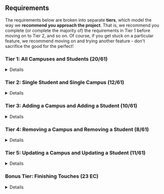 ## Requirements

The requirements below are broken into separate **tiers**, which model the way we **recommend you approach the project**. That is, we recommend you complete (or complete the majority of) the requirements in Tier 1 before moving on to Tier 2, and so on. Of course, if you get stuck on a particular feature, we recommend moving on and trying another feature - don't sacrifice the good for the perfect!

### Tier 1: All Campuses and Students (20/61)

<details>

#### Frontend

- [x ] Write a component to display a list of all campuses (at least their names and images)
- [ ] Write a component to display a list of all students (at least their names)
- [x ] Write a campuses sub-reducer to manage campuses in your Redux store
- [ x] Write a students sub-reducer to manage students in your Redux store
- [ x] Display the all-campuses component when the url matches `/campuses`
- [ x] Display the all-students component when the url matches `/students`
- [ x] Add a links to the navbar that can be used to navigate to the all-campuses view and the all-students view

#### Backend

- [x ] Write a route to serve up all students
- [ x ] Write a route to serve up all campuses

- Write a `campuses` model with the following information:
  - [ x] name - not empty or null
  - [ x] imageUrl - with a default value
  - [ x] address - not empty or null
  - [ x] description - extremely large text
- Write a `students` model with the following information:
  - [x ] firstName - not empty or null
  - [ x] lastName - not empty or null
  - [x ] email - not empty or null; must be a valid email
  - [ x] imageUrl - with a default value
  - [x ] gpa - decimal between 0.0 and 4.0
- [x ] Students may be associated with at most one campus. Likewise, campuses may be associated with many students

#### Seed

- [x ] Running the seed file creates campuses and students for demonstration purposes

Congrats! You have completed your first vertical slice! Make sure to `commit -m "Feature: Get All Campuses and Students"` before moving on (see RUBRIC.md - points are awarded/deducted for a proper git workflow)!

</details>

### Tier 2: Single Student and Single Campus (12/61)

<details>

#### Frontend

- Write a component to display a single campus with the following information:
  - [ x] The campus's name, image, address and description
  - [ x] A list of the names of all students in that campus (or a helpful message if it doesn't have any students)
- [ x] Display the appropriate campus's info when the url matches `/campuses/:campusId`
- [ x] Clicking on a campus from the all-campuses view should navigate to show that campus in the single-campus view

- Write a component to display a single student with the following information:
  - [x ] The student's full name, email, image, and gpa
  - [x ] The name of their campus (or a helpful message if they don't have one)
- [x ] Display the appropriate student when the url matches `/students/:studentId`
- [ x] Clicking on a student from the all-students view should navigate to show that student in the single-student view

- [ x] Clicking on the name of a student in the single-campus view should navigate to show that student in the single-student view
- [x ] Clicking on the name of a campus in the single-student view should navigate to show that campus in the single-campus view

#### Backend

- [ x] Write a route to serve up a single campus (based on its id), _including that campuses' students_
- [ x] Write a route to serve up a single student (based on their id), _including that student's campus_

Congrats! You have completed your second vertical slice! Make sure to `commit -m "Feature: Get Single Campus and Student"` before moving on (see RUBRIC.md - points are awarded/deducted for a proper git workflow)!

</details>

### Tier 3: Adding a Campus and Adding a Student (10/61)

<details>

#### Frontend

- [ x] Write a component to display a form for adding a new campus that contains inputs for _at least_ the name and address.
- [ x] Display this component as part of the all-campuses view, alongside the list of campuses
- Submitting the form with a valid name/address should:

  - [ x] Make an AJAX request that causes the new campus to be persisted in the database
  - [ x] Add the new campus to the list of campuses without needing to refresh the page

- [ x] Write a component to display a form for adding a new student that contains inputs for _at least_ first name, last name and email
- [ x] Display this component as part of the all-students view, alongside the list of students
- Submitting the form with a valid first name/last name/email should:
  - [ x] Make an AJAX request that causes the new student to be persisted in the database
  - [ x] Add the new student to the list of students without needing to refresh the page

#### Backend

- [ x] Write a route to add a new campus
- [ x] Write a route to add a new student

Congrats! You have completed your third vertical slice! Make sure to `commit -m "Feature: Add Campus and Student"` before moving on (see RUBRIC.md - points are awarded/deducted for a proper git workflow)!

</details>

### Tier 4: Removing a Campus and Removing a Student (8/61)

<details>

#### Frontend

- [x ] In the all-campuses view, include an `X` button next to each campus
- Clicking the `X` button should:

  - [x ] Make an AJAX request that causes that campus to be removed from database
  - [ x] Remove the campus from the list of campuses without needing to refresh the page

- [ ] In the all-students view, include an `X` button next to each student
- Clicking the `X` button should:
  - [ ] Make an AJAX request that causes that student to be removed from database
  - [ ] Remove the student from the list of students without needing to refresh the page

#### Backend

- [ X] Write a route to remove a campus (based on its id)
- [ ] Write a route to remove a student (based on their id)

Congrats! You have completed your fourth vertical slice! Make sure to `commit -m "Feature: Remove Campus and Student"` before moving on (see RUBRIC.md - points are awarded/deducted for a proper git workflow)!

</details>

### Tier 5: Updating a Campus and Updating a Student (11/61)

<details>

#### Frontend

- [ ] Write a component to display a form updating _at least_ a campus's name and address
- [ ] Display this component as part of the single-campus view, alongside the single campus
- Submitting the form with valid data should:
  - [ ] Make an AJAX request that causes that campus to be updated in the database
  - [ ] Update the campus in the current view without needing to refresh the page
- [ ] In the single-campus view, display an `Unregister` button next to each of its students, which removes the student from the campus (in the database as well as this view); hint: the student is still in the database but is no longer associated with the campus

- [ ] Write a component to display a form updating _at least_ a student's first and last names, and email
- [ ] Display this component as part of the single-student view, alongside the single student
- Submitting the form with valid data should:
  - [ ] Make an AJAX request that causes that student to be updated in the database
  - [ ] Update the student in the current view without needing to refresh the page

#### Backend

- [ ] Write a route to update an existing campus
- [ ] Write a route to update an existing student

</details>

### Bonus Tier: Finishing Touches (23 EC)

<details>

#### Testing

- Write the following tests, each marked with a \*\*\* in the tests directory
  - [ ] React (AllCampuses): renders "No Campuses" if passed an empty array of campuses
  - [ ] React (AllStudents): renders "No Students" if passed an empty array of students
  - [ ] Redux (campuses): returns the initial state by default
  - [ ] Redux (students): returns the initial state by default
  - [ ] Express: GET /api/students responds with all students
  - [ ] Sequelize (Campus): requires name and address
  - [ ] Sequelize (Student): email must be a valid email
  - [ ] Navigation: navbar to navigate to home, campuses, students

#### Finishing Touches

- [ ] If a user attempts to add a new student or campus without a required field, a helpful message should be displayed
- [ ] If a user attempts to access a page that doesn't exist (ex. `/potato`), a helpful "not found" message should be displayed
- [ ] If a user attempts to view a student/campus that doesn't exist, a helpful message should be displayed
- [ ] Whenever a component needs to wait for data to load from the server, a "loading" message should be displayed until the data is available
- [ ] Overall, the app is spectacularly styled and visually stunning

#### Ordering

- [ ] Create option for students to be ordered based on lastName on all-students view
- [ ] Create option for students to be ordered based on GPA on all-students view
- [ ] Create option for campuses to be ordered based on number of enrolled students on all-campuses view

#### Filtering

- [ ] Create a filter on all-students view to only show students who are not registered to a campus
- [ ] Create a filter on the all-campuses view to only show campuses that do not have any registered students

#### Seeding & Pagination

- [ ] Seed 100+ students and 100+ campuses
- [ ] Implement _front-end_ pagination for the all-students view (e.g. `/students?page=1` renders the first ten students, and `/students?page=2` renders students 11-20)
- [ ] Implement _front-end_ pagination for the all-campuses view (e.g. `/campuses?page=1` renders the first ten campuses, and `/campuses?page=2` renders campuses 11-20)
- [ ] Implement _back-end_ pagination for students (e.g. `/api/students?page=1` returns the first ten students' data, and `/api/students?page=2` returns students 11-20)
- [ ] Implement _back-end_ pagination for campuses (e.g. `/api/campuses?page=1` returns the first ten campuses' data, and `/api/campuses?page=2` returns campuses 11-20)

</details>
